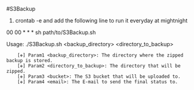 #S3Backup
1. crontab -e and add the following line to run it everyday at mightnight

00 00 * * * sh path/to/S3Backup.sh

Usage: ./S3Backup.sh <backup_directory> <directory_to_backup> <bucket> <email>
        
        [✙] Param1 <backup_directory>: The directory where the zipped backup is stored.
        [✙] Param2 <directory_to_backup>: The directory that will be zipped.
        [✙] Param3 <bucket>: The S3 bucket that will be uploaded to.
        [✙] Param4 <email>: The E-mail to send the final status to.
